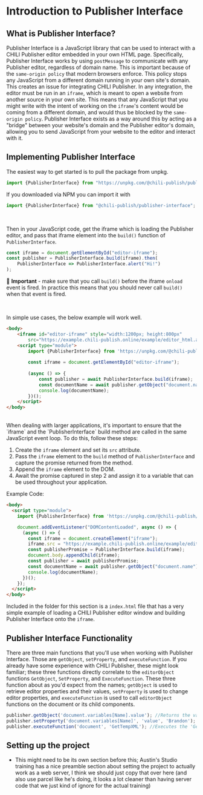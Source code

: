  # Introduction to Publisher Interface
 ## What is Publisher Interface?
 Publisher Interface is a JavaScript library that can be used to interact with a CHILI Publisher editor embedded in your own HTML page. Specifically, Publisher Interface works by using `postMessage` to communicate with any Publisher editor, regardless of domain name. This is important because of the `same-origin policy` that modern browsers enforce. This policy stops any JavaScript from a different domain running in your own site's domain. This creates an issue for integrating CHILI Publisher. In any integration, the editor must be run in an `iframe`, which is meant to open a website from another source in your own site. This means that any JavaScript that you might write with the intent of working on the `iframe`'s content would be coming from a different domain, and would thus be blocked by the `same-origin policy`. Publisher Interface exists as a way around this by acting as a "bridge" between your website's domain and the Publisher editor's domain, allowing you to send JavaScript from your website to the editor and interact with it.

 ## Implementing Publisher Interface
 The easiest way to get started is to pull the package from unpkg.

```javascript
import {PublisherInterface} from "https://unpkg.com/@chili-publish/publisher-interface@latest/dist/PublisherInterface.min.js";
```

If you downloaded via NPM you can import it with
```javascript
import {PublisherInterface} from "@chili-publish/publisher-interface";
```

<br/>

Then in your JavaScript code, get the iframe which is loading the Publisher editor, and pass that iframe element into the `build()` function of `PublisherInterface`.

```javascript
const iframe = document.getElementById("editor-iframe");
const publisher = PublisherInterface.build(iframe).then(
    PublisherInterface => PublisherInterface.alert("Hi!")
);
```

🚨 **Important** - make sure that you call `build()` before the iframe `onload` event is fired. In practice this means that you should never call `build()` when that event is fired.

<br/>

In simple use cases, the below example will work well.
```html
<body>
    <iframe id="editor-iframe" style="width:1200px; height:800px"
        src="https://example.chili-publish.online/example/editor_html.aspx?doc=3d178228-a9b9-49d0-90d9-c1c8f8b67f05&apiKey=Sczs1ruhiZcaFiqg0G07gMFMq07X+SG2o8KlW8oAeZGqoB1a0YkbeZU1wJK15aIhANgZmhg+13NQlxpBEq7Q=="></iframe>
    <script type="module">
        import {PublisherInterface} from 'https://unpkg.com/@chili-publish/publisher-interface@latest/dist/PublisherInterface.min.js';
    
        const iframe = document.getElementById("editor-iframe");
    
        (async () => {
            const publisher = await PublisherInterface.build(iframe);
            const documentName = await publisher.getObject("document.name");
            console.log(documentName);
        })();
    </script>
</body>
```

<br/>
When dealing with larger applications, it's important to ensure that the `iframe` and the `PublisherInterface` build method are called in the same JavaScript event loop. To do this, follow these steps:

1. Create the `iframe` element and set its `src` attribute.
2. Pass the `iframe` element to the `build` method of `PublisherInterface` and capture the promise returned from the method.
3. Append the `iframe` element to the DOM.
4. Await the promise captured in step 2 and assign it to a variable that can be used throughout your application.

Example Code:

```html
<body>
  <script type="module">
    import {PublisherInterface} from 'https://unpkg.com/@chili-publish/publisher-interface@latest/dist/PublisherInterface.min.js';

    document.addEventListener("DOMContentLoaded", async () => {
      (async () => {
        const iframe = document.createElement("iframe");
        iframe.src = "https://example.chili-publish.online/example/editor_html.aspx?doc=3d178228-a9b9-49d0-90d9-c1c8f8b67f05&apiKey=Sczs1ruhiZcaFiqg0G07gMFMq07X+SG2o8KlW8oAeZGqoB1a0YkbeZU1wJK15aIhANgZmhg+13NQlxpBEq7Q==";
        const publisherPromise = PublisherInterface.build(iframe);
        document.body.appendChild(iframe);
        const publisher = await publisherPromise;
        const documentName = await publisher.getObject("document.name");
        console.log(documentName);
      })();
    });
  </script>
</body>
```

Included in the folder for this section is a `index.html` file that has a very simple example of loading a CHILI Publisher editor window and building Publisher Interface onto the `iframe`.

## Publisher Interface Functionality
There are three main functions that you'll use when working with Publisher Interface. Those are `getObject`, `setProperty`, and `executeFunction`. If you already have some experience with CHILI Publisher, these might look familiar; these three functions directly correlate to the `editorObject` functions `GetObject`, `SetProperty`, and `ExecuteFunction`. These three function about as you'd expect from the names; `getObject` is used to retrieve editor properties and their values, `setProperty` is used to change editor properties, and `executeFunction` is used to call `editorObject` functions on the document or its child components.
```javascript
publisher.getObject('document.variables[Name].value'); //Returns the value of the 'Name' variable in the document
publisher.setProperty('document.variables[Name]', 'value', 'Brandon'); //Sets the value of the 'Name' variable in the document to 'Brandon'
publisher.executeFunction('document', 'GetTempXML'); //Executes the 'GetTempXML' function on the document
```

## Setting up the project
 - This might need to be its own section before this; Austin's Studio training has a nice preamble section about setting the project to actually work as a web server, I think we should just copy that over here (and also use parcel like he's doing, it looks a lot cleaner than having server code that we just kind of ignore for the actual training)